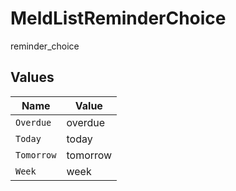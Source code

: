 # MeldListReminderChoice

reminder_choice


## Values

| Name       | Value      |
| ---------- | ---------- |
| `Overdue`  | overdue    |
| `Today`    | today      |
| `Tomorrow` | tomorrow   |
| `Week`     | week       |